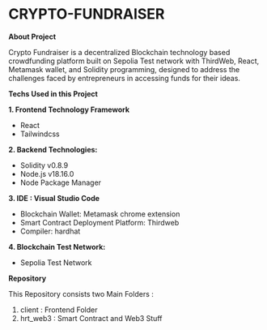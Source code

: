 # CRYPTO-FUNDRAISER
**About Project**

Crypto Fundraiser is a decentralized Blockchain technology based crowdfunding platform built on Sepolia Test network with ThirdWeb, React, Metamask wallet, and Solidity programming, designed to address the challenges faced by entrepreneurs in accessing funds for their ideas.

**Techs Used in this Project**

**1. Frontend Technology Framework**
- React
- Tailwindcss
  
**2. Backend Technologies:**
- Solidity v0.8.9
- Node.js v18.16.0
- Node Package Manager
  
**3. IDE : Visual Studio Code**
- Blockchain Wallet: Metamask chrome extension
- Smart Contract Deployment Platform: Thirdweb
- Compiler: hardhat
 
**4. Blockchain Test Network:**
- Sepolia Test Network

**Repository**

This Repository consists two Main Folders :

1. client : Frontend Folder
2. hrt_web3 : Smart Contract and Web3 Stuff

